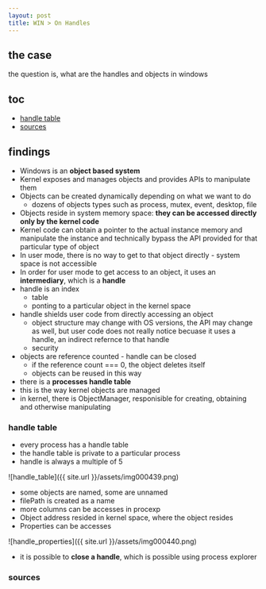 ```yaml
---
layout: post
title: WIN > On Handles
---
```

## the case	
the question is, what are the handles and objects in windows

## toc
<!-- TOC -->

- [handle table](#handle-table)
- [sources](#sources)

<!-- /TOC -->

## findings
* Windows is an **object based system**
* Kernel exposes and manages objects and provides APIs to manipulate them
* Objects can be created dynamically depending on what we want to do
    * dozens of objects types such as process, mutex, event, desktop, file
* Objects reside in system memory space: **they can be accessed directly only by the kernel code**
* Kernel code can obtain a pointer to the actual instance memory and manipulate the instance and technically bypass the API provided for that particular type of object
* In user mode, there is no way to get to that object directly - system space is not accessible
* In order for user mode to get access to an object, it uses an **intermediary**, which is a **handle**
* handle is an index
    * table
    * ponting to a particular object in the kernel space
 * handle shields user code from directly accessing an object
    * object structure may change with OS versions, the API may change as well, but user code does not really notice becuase it uses a handle, an indirect refernce to that handle
    * security 
* objects are reference counted - handle can be closed
    * if the reference count === 0, the object deletes itself
    * objects can be reused in this way 
* there is a **processes handle table**
* this is the way kernel objects are managed
* in kernel, there is ObjectManager, responisible for creating, obtaining and otherwise manipulating 

### handle table
* every process has a handle table
* the handle table is private to a particular process
* handle is always a multiple of 5

![handle_table]({{ site.url }}/assets/img000439.png)

* some objects are named, some are unnamed
* filePath is created as a name
* more columns can be accesses in procexp
* Object address resided in kernel space, where the object resides
* Properties can be accesses

![handle_properties]({{ site.url }}/assets/img000440.png)

* it is possible to **close a handle**, which is possible using process explorer

### sources